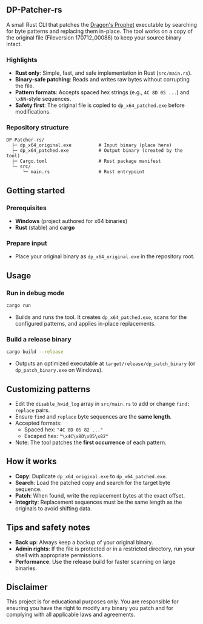 ## DP-Patcher-rs

A small Rust CLI that patches the [Dragon's Prophet](https://www.dragons-prophet.com/) executable by searching for byte patterns and replacing them in-place. The tool works on a copy of the original file (Fileversion 170712_00088) to keep your source binary intact.

### Highlights
- **Rust only**: Simple, fast, and safe implementation in Rust (`src/main.rs`).
- **Binary-safe patching**: Reads and writes raw bytes without corrupting the file.
- **Pattern formats**: Accepts spaced hex strings (e.g., `4C 8D 05 ...`) and `\xNN`-style sequences.
- **Safety first**: The original file is copied to `dp_x64_patched.exe` before modifications.

### Repository structure
```text
DP-Patcher-rs/
  ├─ dp_x64_original.exe          # Input binary (place here)
  ├─ dp_x64_patched.exe           # Output binary (created by the tool)
  ├─ Cargo.toml                   # Rust package manifest
  └─ src/
      └─ main.rs                  # Rust entrypoint
```

## Getting started

### Prerequisites
- **Windows** (project authored for x64 binaries)
- **Rust** (stable) and **cargo**

### Prepare input
- Place your original binary as `dp_x64_original.exe` in the repository root.

## Usage

### Run in debug mode
```bash
cargo run
```
- Builds and runs the tool. It creates `dp_x64_patched.exe`, scans for the configured patterns, and applies in-place replacements.

### Build a release binary
```bash
cargo build --release
```
- Outputs an optimized executable at `target/release/dp_patch_binary` (or `dp_patch_binary.exe` on Windows).

## Customizing patterns

- Edit the `disable_hwid_log` array in `src/main.rs` to add or change `find: replace` pairs.
- Ensure `find` and `replace` byte sequences are the **same length**.
- Accepted formats:
  - Spaced hex: `"4C 8D 05 82 ..."`
  - Escaped hex: `"\x4C\x8D\x05\x82"`
- Note: The tool patches the **first occurrence** of each pattern.

## How it works
- **Copy**: Duplicate `dp_x64_original.exe` to `dp_x64_patched.exe`.
- **Search**: Load the patched copy and search for the target byte sequence.
- **Patch**: When found, write the replacement bytes at the exact offset.
- **Integrity**: Replacement sequences must be the same length as the originals to avoid shifting data.

## Tips and safety notes
- **Back up**: Always keep a backup of your original binary.
- **Admin rights**: If the file is protected or in a restricted directory, run your shell with appropriate permissions.
- **Performance**: Use the release build for faster scanning on large binaries.

## Disclaimer
This project is for educational purposes only. You are responsible for ensuring you have the right to modify any binary you patch and for complying with all applicable laws and agreements.
